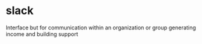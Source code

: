 # slack
Interface but for communication within an organization or group generating income and building support
